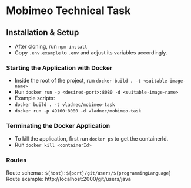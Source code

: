 # Mobimeo Technical Task

## Installation & Setup

- After cloning, run `npm install`
- Copy `.env.example` to `.env` and adjust its variables accordingly.

### Starting the Application with Docker

- Inside the root of the project, run `docker build . -t <suitable-image-name>`
- Run `docker run -p <desired-port>:8080 -d <suitable-image-name>`
- Example scripts: 
- `docker build . -t vladnec/mobimeo-task`
- `docker run -p 49160:8080 -d vladnec/mobimeo-task` 

### Terminating the Docker Application 
- To kill the application, first run `docker ps` to get the containerId. 
- Run `docker kill <containerId>`


### Routes

Route schema : `${host}:${port}/git/users/${programmingLanguage}` </br>
Route example: http://localhost:2000/git/users/java
